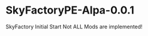 SkyFactoryPE-Alpa-0.0.1
=======================

SkyFactory Initial Start Not ALL Mods are implemented!
